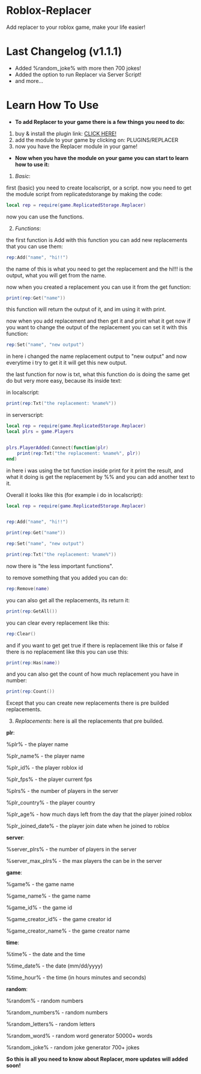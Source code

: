# Roblox-Replacer
Add replacer to your roblox game, make your life easier!


# Last Changelog (v1.1.1)
* Added %random_joke% with more then 700 jokes!
* Added the option to run Replacer via Server Script!
* and more...


# Learn How To Use

* **To add Replacer to your game there is a few things you need to do:**

1. buy & install the plugin link: [CLICK HERE!](https://www.roblox.com/library/14085310376/Replacer)
2. add the module to your game by clicking on: PLUGINS/REPLACER
3. now you have the Replacer module in your game!

* **Now when you have the module on your game you can start to learn how to use it:**

1. *Basic*:

first (basic) you need to create localscript, or a script.
now you need to get the module script from replicatedstorange by making the code:

```lua
local rep = require(game.ReplicatedStorage.Replacer)
```

now you can use the functions.

2. *Functions*:

the first function is Add with this function you can add
new replacements that you can use them:

```lua
rep:Add("name", "hi!!")
```

the name of this is what you need to get the replacement and
the hi!!! is the output, what you will get from the name.

now when you created a replacement you can use it from the get function:

```lua
print(rep:Get("name"))
```

this function will return the output of it, and im using it with print.

now when you add replacement and then get it and print what it get now if you want to change the output of the replacement you can set it with this function:

```lua
rep:Set("name", "new output")
```

in here i changed the name replacement output to "new output" and now everytime i try to get it it will get this new output.

the last function for now is txt, what this function do is doing the same get do but very more easy, because its inside text:

in localscript:
```lua
print(rep:Txt("the replacement: %name%"))
```

in serverscript:
```lua
local rep = require(game.ReplicatedStorage.Replacer)
local plrs = game.Players


plrs.PlayerAdded:Connect(function(plr)	
	print(rep:Txt("the replacement: %name%", plr))
end)
```


in here i was using the txt function inside print for it print the result, and what it doing is get the replacement by %% and you can add another text to it.

Overall it looks like this (for example i do in localscript):

```lua
local rep = require(game.ReplicatedStorage.Replacer)


rep:Add("name", "hi!!")

print(rep:Get("name"))

rep:Set("name", "new output")

print(rep:Txt("the replacement: %name%"))
```

now there is "the less important functions".

to remove something that you added you can do:

```lua
rep:Remove(name)
```

you can also get all the replacements, its return it:

```lua
print(rep:GetAll())
```

you can clear every replacement like this:
```lua
rep:Clear()
```

and if you want to get get true if there is replacement like this or false if there is no replacement like this you can use this:

```lua
print(rep:Has(name))
```

and you can also get the count of how much replacement you have in number:

```lua
print(rep:Count())
```





Except that you can create new replacements there is pre builded replacements.

3. *Replacements*:
here is all the replacements that pre builded.


**plr**:

%plr% - the player name

%plr_name% - the player name

%plr_id% - the player roblox id

%plr_fps% - the player current fps

%plrs% - the number of players in the server

%plr_country% - the player country

%plr_age% - how much days left from the day that the player joined roblox

%plr_joined_date% - the player join date when he joined to roblox



**server**:

%server_plrs% - the number of players in the server

%server_max_plrs% - the max players the can be in the server



**game**:

%game% - the game name

%game_name% - the game name

%game_id% - the game id

%game_creator_id% - the game creator id

%game_creator_name% - the game creator name



**time**:

%time% - the date and the time

%time_date% - the date (mm/dd/yyyy)

%time_hour% - the time (in hours minutes and seconds)



**random**:

%random% - random numbers

%random_numbers% - random numbers

%random_letters% - random letters

%random_word% - random word generator 50000+ words

%random_joke% - random joke generator 700+ jokes




**So this is all you need to know about Replacer, more updates will added soon!**
